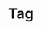 ---
title           : Tag
layout          : tags
permalink       : /tags/
author_profile  : true
sidebar_main    : true
---